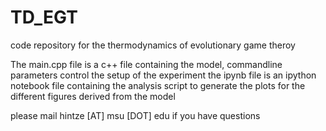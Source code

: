 # TD_EGT
code repository for the thermodynamics of evolutionary game theroy

The main.cpp file is a c++ file containing the model, commandline parameters control the setup of the experiment
the ipynb file is an ipython notebook file containing the analysis script to generate the plots for the different figures derived from the model

please mail hintze [AT] msu [DOT] edu if you have questions 
